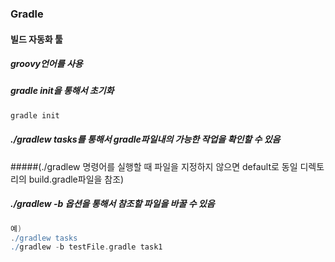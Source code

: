 ### Gradle
#### 빌드 자동화 툴
##### groovy언어를 사용
##### gradle init을 통해서 초기화
```gradle
gradle init
```
##### ./gradlew tasks를 통해서 gradle파일내의 가능한 작업을 확인할 수 있음
#####(./gradlew 명령어를 실행할 때 파일을 지정하지 않으면 default로 동일 디렉토리의 build.gradle파일을 참조)
##### ./gradlew -b 옵션을 통해서 참조할 파일을 바꿀 수 있음
```gradle
예)
./gradlew tasks
./gradlew -b testFile.gradle task1
```



